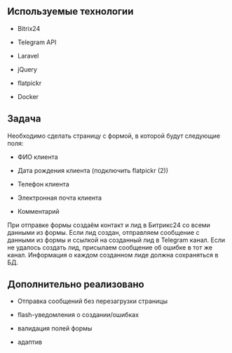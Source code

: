 ## Используемые технологии

- Bitrix24

- Telegram API

- Laravel

- jQuery

- flatpickr

- Docker

## Задача

Необходимо сделать страницу с формой, в которой будут следующие поля:

- ФИО клиента
  
- Дата рождения клиента (подключить flatpickr (2))
  
- Телефон клиента

- Электронная почта клиента

- Комментарий

При отправке формы создаём контакт и лид в Битрикс24 со всеми данными из формы. Если лид создан, отправляем сообщение с данными из формы и ссылкой на созданный лид в Telegram канал. Если не удалось создать лид, присылаем сообщение об ошибке в тот же канал. Информация о каждом созданном лиде должна сохраняться в БД.

## Дополнительно реализовано

- Отправка сообщений без перезагрузки страницы

- flash-уведомления о создании/ошибках

- валидация полей формы

- адаптив
